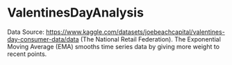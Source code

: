# ValentinesDayAnalysis
Data Source: https://www.kaggle.com/datasets/joebeachcapital/valentines-day-consumer-data/data (The National Retail Federation).
The Exponential Moving Average (EMA) smooths time series data by giving more weight to recent points.
